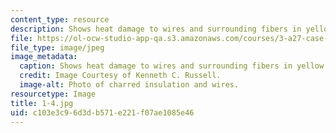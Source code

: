 ```yaml
---
content_type: resource
description: Shows heat damage to wires and surrounding fibers in yellow and red sheaths.
file: https://ol-ocw-studio-app-qa.s3.amazonaws.com/courses/3-a27-case-studies-in-forensic-metallurgy-fall-2007/c103e3c96d3db571e221f07ae1085e46_1-4.jpg
file_type: image/jpeg
image_metadata:
  caption: Shows heat damage to wires and surrounding fibers in yellow and red sheaths.
  credit: Image Courtesy of Kenneth C. Russell.
  image-alt: Photo of charred insulation and wires.
resourcetype: Image
title: 1-4.jpg
uid: c103e3c9-6d3d-b571-e221-f07ae1085e46
---
```


